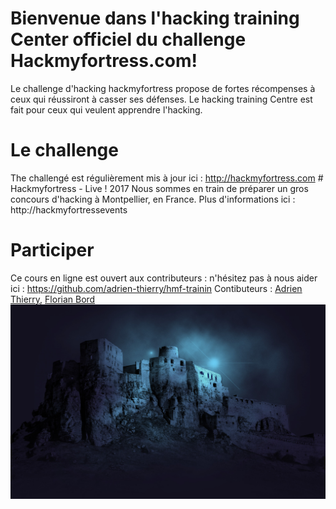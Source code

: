 # Bienvenue dans l'hacking training Center officiel du challenge Hackmyfortress.com!
Le challenge d'hacking hackmyfortress propose de fortes récompenses à ceux qui réussiront à casser ses défenses.
Le hacking training Centre est fait pour ceux qui veulent apprendre l'hacking.
# Le challenge
The challengé est régulièrement mis à jour ici : http://hackmyfortress.com # Hackmyfortress - Live ! 2017
Nous sommes en train de préparer un gros concours d'hacking à Montpellier, en France. Plus d'informations ici : http://hackmyfortressevents 
# Participer
Ce cours en ligne est ouvert aux contributeurs : n'hésitez pas à nous aider ici : https://github.com/adrien-thierry/hmf-trainin
Contibuteurs :  [Adrien Thierry](https://github.com/adrien-thierry), [Florian Bord](https://github.com/FlorianBord2)
![alt text](https://raw.githubusercontent.com/adrien-thierry/hmf-training/master/src/fortress.jpg "Fortress")
